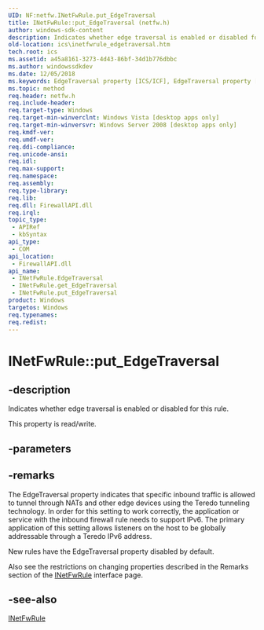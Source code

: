 ```yaml
---
UID: NF:netfw.INetFwRule.put_EdgeTraversal
title: INetFwRule::put_EdgeTraversal (netfw.h)
author: windows-sdk-content
description: Indicates whether edge traversal is enabled or disabled for this rule.
old-location: ics\inetfwrule_edgetraversal.htm
tech.root: ics
ms.assetid: a45a8161-3273-4d43-86bf-34d1b776dbbc
ms.author: windowssdkdev
ms.date: 12/05/2018
ms.keywords: EdgeTraversal property [ICS/ICF], EdgeTraversal property [ICS/ICF],INetFwRule interface, INetFwRule interface [ICS/ICF],EdgeTraversal property, INetFwRule.EdgeTraversal, INetFwRule.put_EdgeTraversal, INetFwRule::EdgeTraversal, INetFwRule::get_EdgeTraversal, INetFwRule::put_EdgeTraversal, ics.inetfwrule_edgetraversal, netfw/INetFwRule::EdgeTraversal, netfw/INetFwRule::get_EdgeTraversal, netfw/INetFwRule::put_EdgeTraversal, put_EdgeTraversal
ms.topic: method
req.header: netfw.h
req.include-header: 
req.target-type: Windows
req.target-min-winverclnt: Windows Vista [desktop apps only]
req.target-min-winversvr: Windows Server 2008 [desktop apps only]
req.kmdf-ver: 
req.umdf-ver: 
req.ddi-compliance: 
req.unicode-ansi: 
req.idl: 
req.max-support: 
req.namespace: 
req.assembly: 
req.type-library: 
req.lib: 
req.dll: FirewallAPI.dll
req.irql: 
topic_type:
 - APIRef
 - kbSyntax
api_type:
 - COM
api_location:
 - FirewallAPI.dll
api_name:
 - INetFwRule.EdgeTraversal
 - INetFwRule.get_EdgeTraversal
 - INetFwRule.put_EdgeTraversal
product: Windows
targetos: Windows
req.typenames: 
req.redist: 
---
```


# INetFwRule::put_EdgeTraversal


## -description


Indicates whether edge traversal is enabled or disabled for this rule.

This property is read/write.


## -parameters


## -remarks



The EdgeTraversal property indicates that specific inbound traffic is allowed to tunnel through NATs and other edge devices using the Teredo tunneling technology.  In order for this setting to work correctly, the application or service with the inbound firewall rule needs to support IPv6.  The primary application of this setting allows listeners on the host to be globally addressable through a Teredo IPv6 address.

New rules have the EdgeTraversal property disabled by default.

Also see the restrictions on changing properties described in the Remarks section of the <a href="https://msdn.microsoft.com/59e2a140-bf55-4f0e-bf4b-1a39d3dc0457">INetFwRule</a> interface page.




## -see-also




<a href="https://msdn.microsoft.com/59e2a140-bf55-4f0e-bf4b-1a39d3dc0457">INetFwRule</a>
 

 

